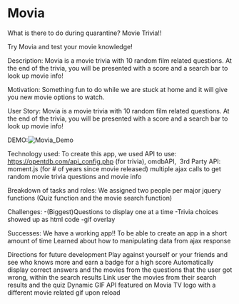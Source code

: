 # Movia
What is there to do during quarantine?
Movie Trivia!! 

Try Movia and test your movie knowledge!

Description: Movia is a movie trivia with 10 random film related questions. At the end of the trivia, you will be presented with a score and a search bar to look up movie info! 

Motivation: Something fun to do while we are stuck at home and it will give you new movie options to watch. 

User Story: Movia is a movie trivia with 10 random film related
questions. At the end of the trivia, you will be
presented with a score and a search bar to look up
movie info!


DEMO:![Movia_Demo](https://catherinelui2.github.io/Movia/assets/MoviaDemo.gif)

Technology used: 
To create this app, we used
API to use: https://opentdb.com/api_config.php (for trivia), omdbAPI, 
3rd Party API: moment.js (for # of years since movie released)
multiple ajax calls to get random movie trivia questions and movie info

Breakdown of tasks and roles: We assigned two people per major jquery functions (Quiz function and the movie search function)

Challenges: 
-(Biggest)Questions to display one at a time
-Trivia choices showed up as html code
-gif overlay

Successes:
We have a working app!!
To be able to create an app in a short amount of time 
Learned about how to manipulating data from ajax response

Directions for future development
Play against yourself or your friends and see who knows more and earn a badge for a high score
Automatically display correct answers and the movies from the questions that the user got wrong, within the search results
Link user the movies from their search results and the quiz
Dynamic GIF API featured on Movia TV logo with a different movie related gif upon reload


